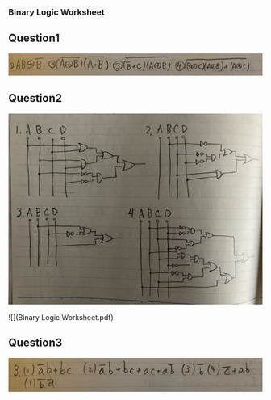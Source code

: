 ### Binary Logic Worksheet


## Question1

![](BinaryLogicWorksheet_question1&3_2.jpg)

## Question2
![](BinaryLogicWorksheet_question2.jpg)

![](Binary Logic Worksheet.pdf)

## Question3

![](BinaryLogicWorksheet_question1&3.jpg)
